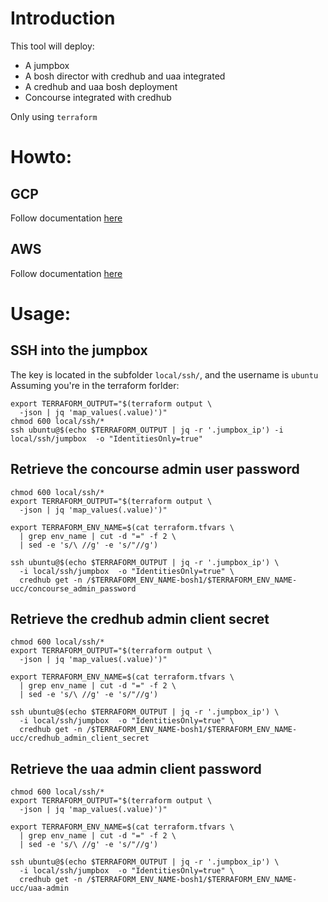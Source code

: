 # Introduction
This tool will deploy:  
* A jumpbox
* A bosh director with credhub and uaa integrated
* A credhub and uaa bosh deployment
* Concourse integrated with credhub

Only using `terraform`

# Howto:
## GCP
Follow documentation [here](terraform/gcp/README.md)

## AWS
Follow documentation [here](terraform/aws/README.md)

# Usage:
## SSH into the jumpbox
The key is located in the subfolder `local/ssh/`, and the username is `ubuntu`  
Assuming you're in the terraform forlder:
```
export TERRAFORM_OUTPUT="$(terraform output \
  -json | jq 'map_values(.value)')"
chmod 600 local/ssh/*
ssh ubuntu@$(echo $TERRAFORM_OUTPUT | jq -r '.jumpbox_ip') -i local/ssh/jumpbox  -o "IdentitiesOnly=true"
```

## Retrieve the concourse admin user password
```
chmod 600 local/ssh/*
export TERRAFORM_OUTPUT="$(terraform output \
  -json | jq 'map_values(.value)')"

export TERRAFORM_ENV_NAME=$(cat terraform.tfvars \
  | grep env_name | cut -d "=" -f 2 \
  | sed -e 's/\ //g' -e 's/"//g')

ssh ubuntu@$(echo $TERRAFORM_OUTPUT | jq -r '.jumpbox_ip') \
  -i local/ssh/jumpbox  -o "IdentitiesOnly=true" \
  credhub get -n /$TERRAFORM_ENV_NAME-bosh1/$TERRAFORM_ENV_NAME-ucc/concourse_admin_password
```

## Retrieve the credhub admin client secret
```
chmod 600 local/ssh/*
export TERRAFORM_OUTPUT="$(terraform output \
  -json | jq 'map_values(.value)')"

export TERRAFORM_ENV_NAME=$(cat terraform.tfvars \
  | grep env_name | cut -d "=" -f 2 \
  | sed -e 's/\ //g' -e 's/"//g')

ssh ubuntu@$(echo $TERRAFORM_OUTPUT | jq -r '.jumpbox_ip') \
  -i local/ssh/jumpbox  -o "IdentitiesOnly=true" \
  credhub get -n /$TERRAFORM_ENV_NAME-bosh1/$TERRAFORM_ENV_NAME-ucc/credhub_admin_client_secret
```

## Retrieve the uaa admin client password
```
chmod 600 local/ssh/*
export TERRAFORM_OUTPUT="$(terraform output \
  -json | jq 'map_values(.value)')"

export TERRAFORM_ENV_NAME=$(cat terraform.tfvars \
  | grep env_name | cut -d "=" -f 2 \
  | sed -e 's/\ //g' -e 's/"//g')

ssh ubuntu@$(echo $TERRAFORM_OUTPUT | jq -r '.jumpbox_ip') \
  -i local/ssh/jumpbox  -o "IdentitiesOnly=true" \
  credhub get -n /$TERRAFORM_ENV_NAME-bosh1/$TERRAFORM_ENV_NAME-ucc/uaa-admin
```